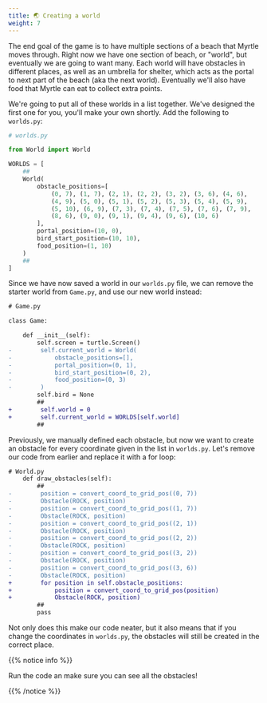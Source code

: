 ```yaml
---
title: 🌏 Creating a world
weight: 7
---
```


The end goal of the game is to have multiple sections of a beach that Myrtle moves through.
Right now we have one section of beach, or "world", but eventually we are going to want many.
Each world will have obstacles in different places, as well as an umbrella for shelter, which acts as the portal to next part of the beach (aka the next world).
Eventually we'll also have food that Myrtle can eat to collect extra points.

We're going to put all of these worlds in a list together.
We've designed the first one for you, you'll make your own shortly.
Add the following to `worlds.py`:

```python
# worlds.py

from World import World

WORLDS = [
    ##
    World(
        obstacle_positions=[
            (0, 7), (1, 7), (2, 1), (2, 2), (3, 2), (3, 6), (4, 6),
            (4, 9), (5, 0), (5, 1), (5, 2), (5, 3), (5, 4), (5, 9),
            (5, 10), (6, 9), (7, 3), (7, 4), (7, 5), (7, 6), (7, 9),
            (8, 6), (9, 0), (9, 1), (9, 4), (9, 6), (10, 6)
        ],
        portal_position=(10, 0),
        bird_start_position=(10, 10),
        food_position=(1, 10)
    )
    ##
]
```

Since we have now saved a world in our `worlds.py` file, we can remove the starter world from `Game.py`, and use our new world instead:

```diff
# Game.py

class Game:

    def __init__(self):
        self.screen = turtle.Screen()
-        self.current_world = World(
-            obstacle_positions=[],
-            portal_position=(0, 1),
-            bird_start_position=(0, 2),
-            food_position=(0, 3)
-        )
        self.bird = None
        ##
+        self.world = 0
+        self.current_world = WORLDS[self.world]
        ##

```

Previously, we manually defined each obstacle, but now we want to create an obstacle for every coordinate given in the list in `worlds.py`.
Let's remove our code from earlier and replace it with a for loop:

```diff
# World.py
    def draw_obstacles(self):
        ##
-        position = convert_coord_to_grid_pos((0, 7))
-        Obstacle(ROCK, position)
-        position = convert_coord_to_grid_pos((1, 7))
-        Obstacle(ROCK, position)
-        position = convert_coord_to_grid_pos((2, 1))
-        Obstacle(ROCK, position)
-        position = convert_coord_to_grid_pos((2, 2))
-        Obstacle(ROCK, position)
-        position = convert_coord_to_grid_pos((3, 2))
-        Obstacle(ROCK, position)
-        position = convert_coord_to_grid_pos((3, 6))
-        Obstacle(ROCK, position)
+        for position in self.obstacle_positions:
+            position = convert_coord_to_grid_pos(position)
+            Obstacle(ROCK, position)
        ##
        pass
```

Not only does this make our code neater, but it also means that if you change the coordinates in `worlds.py`, the obstacles will still be created in the correct place.

{{% notice info %}}

Run the code an make sure you can see all the obstacles!

{{% /notice %}}

